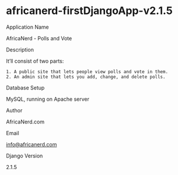 # africanerd-firstDjangoApp-v2.1.5
 Application Name
 
 AfricaNerd - Polls and Vote
 
 Description
 
 It’ll consist of two parts:

    1. A public site that lets people view polls and vote in them.
    2. An admin site that lets you add, change, and delete polls.
    
 Database Setup
 
 MySQL, running on Apache server
 
 Author
 
 AfricaNerd.com
 
 Email
 
 info@africanerd.com
 
 Django Version 
 
 2.1.5
 
 
 
 

